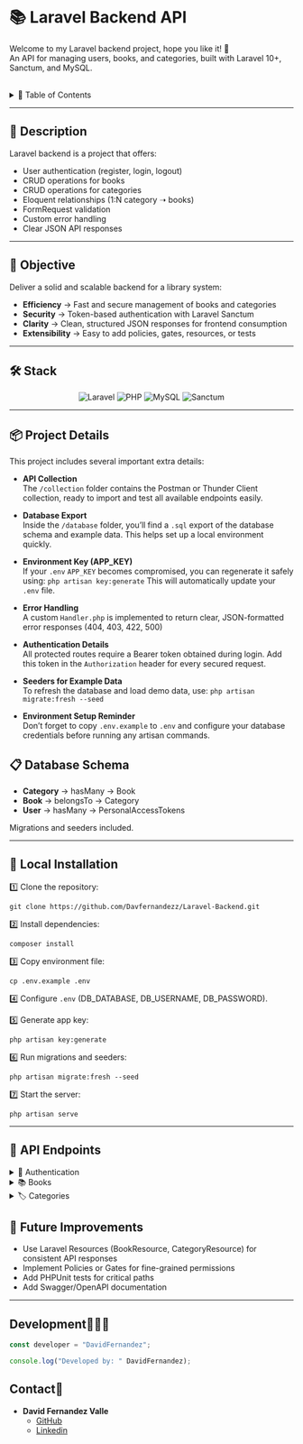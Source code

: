 # 📚 Laravel Backend API 

Welcome to my Laravel backend project, hope you like it! 🚀  
An API for managing users, books, and categories, built with Laravel 10+, Sanctum, and MySQL.

<br>

<details>
  <summary>📑 Table of Contents</summary>
  <ol>
    <li><a href="#-description">Description</a></li>
    <li><a href="#-objective">Objective</a></li>
    <li><a href="#️-stack">Stack</a></li>
    <li><a href="#-project-details">Details</a></li>
    <li><a href="#-database-schema">Database Schema</a></li>
    <li><a href="#-local-installation">Local Installation</a></li>
    <li><a href="#-api-endpoints">API Endpoints</a></li>
    <li><a href="#-future-improvements">Future Improvements</a></li>
    <li><a href="#development">Development</a></li>
    <li><a href="#contact">Contact</a></li>
  </ol>
</details>

---

## 📖 Description

Laravel backend is a project that offers:

- User authentication (register, login, logout)  
- CRUD operations for books  
- CRUD operations for categories  
- Eloquent relationships (1:N category ➝ books)  
- FormRequest validation  
- Custom error handling  
- Clear JSON API responses

---

## 🎯 Objective

Deliver a solid and scalable backend for a library system:

- **Efficiency** → Fast and secure management of books and categories  
- **Security** → Token-based authentication with Laravel Sanctum  
- **Clarity** → Clean, structured JSON responses for frontend consumption  
- **Extensibility** → Easy to add policies, gates, resources, or tests

---

## 🛠️ Stack

<div align="center">
  <img src="https://img.shields.io/badge/Laravel-FF2D20?style=for-the-badge&logo=laravel&logoColor=white" alt="Laravel"/>
  <img src="https://img.shields.io/badge/PHP-777BB4?style=for-the-badge&logo=php&logoColor=white" alt="PHP"/>
  <img src="https://img.shields.io/badge/MySQL-4479A1?style=for-the-badge&logo=mysql&logoColor=white" alt="MySQL"/>
  <img src="https://img.shields.io/badge/Sanctum-000000?style=for-the-badge" alt="Sanctum"/>
</div>

---

## 📦 Project Details

This project includes several important extra details:

- **API Collection**  
  The `/collection` folder contains the Postman or Thunder Client collection, ready to import and test all available endpoints easily.

- **Database Export**  
  Inside the `/database` folder, you’ll find a `.sql` export of the database schema and example data. This helps set up a local environment quickly.

- **Environment Key (APP_KEY)**  
  If your `.env` `APP_KEY` becomes compromised, you can regenerate it safely using: `php artisan key:generate`
  This will automatically update your `.env` file.

- **Error Handling**  
A custom `Handler.php` is implemented to return clear, JSON-formatted error responses (404, 403, 422, 500)

- **Authentication Details**  
All protected routes require a Bearer token obtained during login. Add this token in the `Authorization` header for every secured request.

- **Seeders for Example Data**  
To refresh the database and load demo data, use: `php artisan migrate:fresh --seed`

- **Environment Setup Reminder**  
Don’t forget to copy `.env.example` to `.env` and configure your database credentials before running any artisan commands.

## 📋 Database Schema

- **Category** → hasMany → Book  
- **Book** → belongsTo → Category  
- **User** → hasMany → PersonalAccessTokens

Migrations and seeders included.

---

## 🧾 Local Installation

1️⃣ Clone the repository:
```
git clone https://github.com/Davfernandezz/Laravel-Backend.git
```

2️⃣ Install dependencies:
```
composer install
```

3️⃣ Copy environment file:
```
cp .env.example .env
```

4️⃣ Configure `.env` (DB_DATABASE, DB_USERNAME, DB_PASSWORD).

5️⃣ Generate app key:
```
php artisan key:generate
```

6️⃣ Run migrations and seeders:
```
php artisan migrate:fresh --seed
```

7️⃣ Start the server:
```
php artisan serve
```

---

## 🔌 API Endpoints

<details>
<summary>🔑 Authentication</summary>

- **Register User**  
Registers a new user with name, email, and password.

```
POST /api/register
```

**Body:**
```json
{
    "name": "David",
    "email": "david@david.com",
    "password": "password",
    "password_confirmation": "password"
}
```

- **Login User**  
Logs in a user and returns an authentication token.

```
POST /api/login
```

**Body:**
```json
{
    "email": "david@david.com",
    "password": "password"
}
```

- **Logout User**  
Logs out the authenticated user.

```
POST /api/logout
```

**Auth:** Bearer Token

- **Get Authenticated User**  
Returns data of the logged-in user.

```
GET /api/user
```

**Auth:** Bearer Token

</details>

<details>
<summary>📚 Books</summary>

- **List All Books**

```
GET /api/books
```

**Auth:** Bearer Token

- **Create Book**

```
POST /api/books
```

**Body:**
```json
{
    "title": "The Hobbit",
    "description": "A fantasy novel",
    "author": "J.R.R. Tolkien",
    "category_id": 1
}
```

**Auth:** Bearer Token

- **Get Book Details**

```
GET /api/books/{id}
```

**Auth:** Bearer Token

- **Update Book**

```
PUT /api/books/{id}
```

**Body:**
```json
{
    "title": "The Hobbit: An Unexpected Journey",
    "description": "Updated description",
    "author": "J.R.R. Tolkien",
    "category_id": 1
}
```

**Auth:** Bearer Token

- **Delete Book**

```
DELETE /api/books/{id}
```

**Auth:** Bearer Token

</details>

<details>
<summary>🏷️ Categories</summary>

- **List All Categories**

```
GET /api/categories
```

**Auth:** Bearer Token

- **Create Category**

```
POST /api/categories
```

**Body:**
```json
{
    "name": "Fantasy"
}
```

**Auth:** Bearer Token

- **Get Category Details**

```
GET /api/categories/{id}
```

**Auth:** Bearer Token

- **Update Category**

```
PUT /api/categories/{id}
```

**Body:**
```json
{
    "name": "Science Fiction"
}
```

**Auth:** Bearer Token

- **Delete Category**

```
DELETE /api/categories/{id}
```

**Auth:** Bearer Token

</details>

## 🔮 Future Improvements

- Use Laravel Resources (BookResource, CategoryResource) for consistent API responses  
- Implement Policies or Gates for fine-grained permissions  
- Add PHPUnit tests for critical paths  
- Add Swagger/OpenAPI documentation

---

## Development👨🏻‍💻

```js
const developer = "DavidFernandez";

console.log("Developed by: " DavidFernandez);
```


## Contact📲
- **David Fernandez Valle**
  - [GitHub](https://github.com/Davfernandezz)
  - [Linkedin](https://www.linkedin.com/in/david-fern%C3%A1ndez-valle-1b4461300/?originalSubdomain=es)